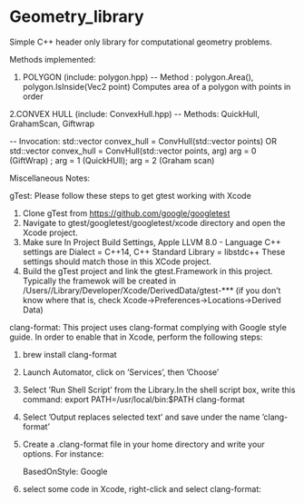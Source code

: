 # Geometry_library
Simple C++ header only library for computational geometry problems.

Methods implemented:

1. POLYGON (include: polygon.hpp)
  -- Method : polygon.Area(), polygon.IsInside(Vec2 point)
     Computes area of a polygon with points in order

2.CONVEX HULL (include: ConvexHull.hpp)
  -- Methods: QuickHull, GrahamScan, Giftwrap

  -- Invocation: std::vector<Vec2> convex_hull = ConvHull(std::vector<Vec2> points)
     OR
     std::vector<Vec2> convex_hull = ConvHull(std::vector<Vec2> points, arg)
     arg = 0 (GiftWrap) ; arg = 1 (QuickHUll); arg = 2 (Graham scan)


Miscellaneous Notes:

gTest:
Please follow these steps to get gtest working with Xcode

1. Clone gTest from https://github.com/google/googletest
2. Navigate to gtest/googletest/googletest/xcode directory
   and open the Xcode project.
3. Make sure In Project Build Settings,
   Apple LLVM 8.0 - Language C++ settings are
   Dialect = C++14, C++ Standard Library = libstdc++
   These settings should match those in this XCode project.
4. Build the gTest project and link the gtest.Framework in this project.
   Typically the framewok will be created in 
   /Users/<username>/Library/Developer/Xcode/DerivedData/gtest-*** 
  (if you don’t know where that is, check Xcode->Preferences->Locations->Derived Data)

clang-format:
This project uses clang-format complying with Google style guide.
In order to enable that in Xcode, perform the following steps:

1. brew install clang-format
2. Launch Automator, click on ’Services’, then ’Choose’
3. Select ’Run Shell Script’ from the Library.In the shell script box, write this command:
    export PATH=/usr/local/bin:$PATH
    clang-format
4. Select ’Output replaces selected text’ and save under the name ’clang-format’
5. Create a .clang-format file in your home directory and write your options. For instance:

    BasedOnStyle: Google

5. select some code in Xcode, right-click and select clang-format:
